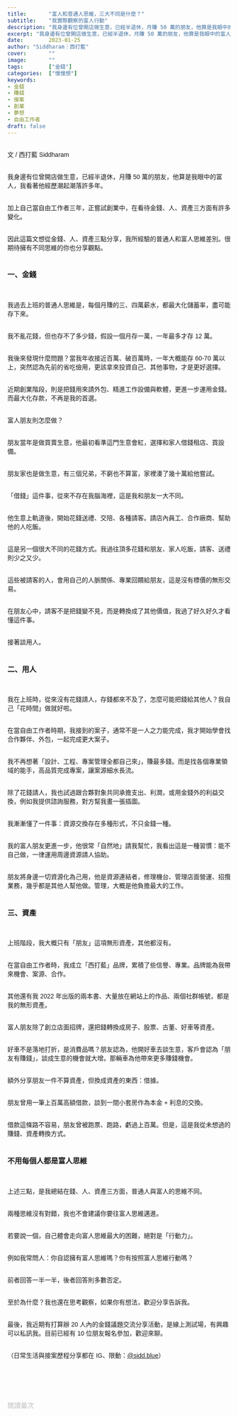 ```yaml
---
title:       "富人和普通人思維，三大不同是什麼？"
subtitle:    "我實際觀察的富人行動"
description: "我身邊有位曾開店做生意，已經半退休，月賺 50 萬的朋友，他算是我眼中的富人，我看著他經歷潮起潮落許多年..."
excerpt: "我身邊有位曾開店做生意，已經半退休，月賺 50 萬的朋友，他算是我眼中的富人，我看著他經歷潮起潮落許多年..."
date:        2023-01-25
author: "Siddharam｜西打藍"
cover:       ""
image:       ""
tags:        ["金錢"]
categories:  ["慢慢想"]
keywords:
- 金錢
- 賺錢
- 接案
- 創業
- 夢想
- 自由工作者
draft: false
---
```


<article style="font-family: 'Noto Sans TC', '微軟正黑體', sans-serif; font-weight: 300;">

<br>文 / 西打藍 Siddharam<br><br>

我身邊有位曾開店做生意，已經半退休，月賺 50 萬的朋友，他算是我眼中的富人，我看著他經歷潮起潮落許多年。<br><br>

加上自己當自由工作者三年，正嘗試創業中，在看待金錢、人、資產三方面有許多變化。<br><br>

因此這篇文想從金錢、人、資產三點分享，我所經驗的普通人和富人思維差別。很期待擁有不同思維的你也分享觀點。<br><br>

<h3 class="article-h1-color">一、金錢</h3><br>

我過去上班的普通人思維是，每個月賺的三、四萬薪水，都最大化儲蓄率，盡可能存下來。<br><br>

我不亂花錢，但也存不了多少錢，假設一個月存一萬，一年最多才存 12 萬。<br><br>

我後來發現什麼問題？當我年收接近百萬、破百萬時，一年大概能存 60-70 萬以上，突然認為先前的省吃儉用，更該拿來投資自己、其他事物，才是更好選擇。<br><br>

近期創業階段，則是把錢用來請外包、精進工作設備與軟體，更進一步運用金錢。而最大化存款，不再是我的首選。<br><br>

富人朋友則怎麼做？<br><br>

朋友當年是做買賣生意，他最初看準這門生意會紅，選擇和家人借錢租店、買設備。<br><br>

朋友家也是做生意，有三個兄弟，不窮也不算富，家裡湊了幾十萬給他嘗試。<br><br>

「借錢」這件事，從來不存在我腦海裡，這是我和朋友一大不同。<br><br>

他生意上軌道後，開始花錢送禮、交陪、各種請客。請店內員工、合作廠商、幫助他的人吃飯。<br><br>

這是另一個很大不同的花錢方式。我過往頂多花錢和朋友、家人吃飯，請客、送禮則少之又少。<br><br>

這些被請客的人，會用自己的人脈關係、專業回饋給朋友，這是沒有標價的無形交易。<br><br>

在朋友心中，請客不是把錢變不見，而是轉換成了其他價值，我過了好久好久才看懂這件事。<br><br>

接著談用人。<br><br>

<h3 class="article-h1-color">二、用人</h3><br>

我在上班時，從來沒有花錢請人，存錢都來不及了，怎麼可能把錢給其他人？我自己「花時間」做就好啦。<br><br>

在當自由工作者時期，我接到的案子，通常不是一人之力能完成，我才開始學會找合作夥伴、外包，一起完成更大案子。<br><br>

我不再想著「設計、工程、專案管理全都自己來」，賺最多錢。而是找各個專業領域的能手，高品質完成專案，讓案源細水長流。<br><br>

除了花錢請人，我也試過跟合夥對象共同承擔支出、利潤，或用金錢外的利益交換，例如我提供諮詢服務，對方幫我畫一張插圖。<br><br>

我漸漸懂了一件事：資源交換存在多種形式，不只金錢一種。<br><br>

我的富人朋友更進一步，他很常「自然地」請我幫忙，我看出這是一種習慣：能不自己做，一律運用周邊資源請人協助。<br><br>

朋友將身邊一切資源化為己用，他是資源連結者，修理機台、管理店面營運、招攬業務，幾乎都是其他人幫他做。管理，大概是他負擔最大的工作。<br><br>


<h3 class="article-h1-color">三、資產</h3><br>

上班階段，我大概只有「朋友」這項無形資產，其他都沒有。<br><br>

在當自由工作者時，我成立「西打藍」品牌，累積了些信譽、專業。品牌能為我帶來機會、案源、合作。<br><br>

其他還有我 2022 年出版的兩本書、大量放在網站上的作品、兩個社群帳號，都是我的無形資產。<br><br>

富人朋友除了創立店面招牌，還把錢轉換成房子、股票、古董、好車等資產。<br><br>

好車不是落地打折，是消費品嗎？朋友認為，他開好車去談生意，客戶會認為「朋友有賺錢」，談成生意的機會就大增。那輛車為他帶來更多賺錢機會。<br><br>

額外分享朋友一件不算資產，但換成資產的東西：借據。<br><br>

朋友曾用一筆上百萬高額借款，談到一間小套房作為本金 + 利息的交換。<br><br>

借款這條路不容易，朋友曾被跑票、跑路，虧過上百萬。但是，這是我從未想過的賺錢、資產轉換方式。<br><br>

<h3 class="article-h1-color">不用每個人都是富人思維</h3><br>

上述三點，是我總結在錢、人、資產三方面，普通人與富人的思維不同。<br><br>

兩種思維沒有對錯，我也不會建議你要往富人思維邁進。<br><br>

若要說一個，自己體會走向富人思維最大的困難，絕對是「行動力」。<br><br>

例如我常問人：你自認擁有富人思維嗎？你有按照富人思維行動嗎？<br><br>

前者回答一半一半，後者回答則多數否定。<br><br>

至於為什麼？我也還在思考觀察，如果你有想法，歡迎分享告訴我。<br><br>

最後，我近期有打算辦 20 人內的金錢議題交流分享活動，是線上測試場，有興趣可以私訊我。目前已經有 10 位朋友報名參加，歡迎來聊。<br><br>


（日常生活與接案歷程分享都在 IG、限動：<a href="https://www.instagram.com/sidd.blue/" target="_blank">@sidd.blue</a>）<br><br>


<!-- <h3 class="article-h1-color"></h3><br> -->





<br><br><br>

</article>

<div style="color: #bfbfbf; font-size: 15px;" id="busuanzi_container_page_pv">
  閱讀量<span id="busuanzi_value_page_pv"></span>次
</div>

<script src="../../js/post.js"></script>




